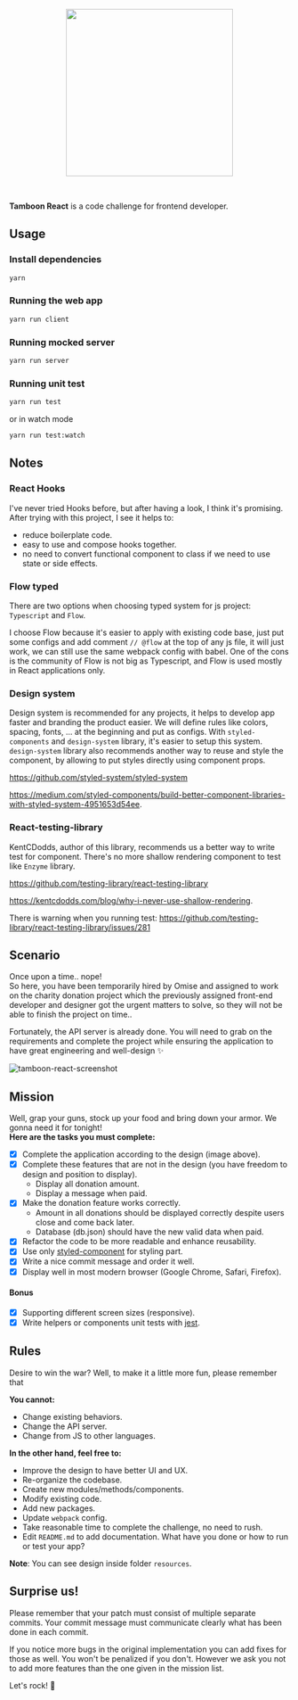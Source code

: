 <p align="center">
  <a href='https://www.omise.co'>
    <img src="https://cdn.omise.co/assets/omise-logo/omise-wordmark.png" width="300" />
  </a>
</p>
<br />

**Tamboon React** is a code challenge for frontend developer.

## Usage

### Install dependencies

```bash
yarn
```

### Running the web app

```bash
yarn run client
```

### Running mocked server

```bash
yarn run server
```

### Running unit test

```bash
yarn run test
```

or in watch mode

```bash
yarn run test:watch
```

## Notes

### React Hooks

I've never tried Hooks before, but after having a look, I think it's promising. After trying with this project, I see it helps to:

- reduce boilerplate code.
- easy to use and compose hooks together.
- no need to convert functional component to class if we need to use state or side effects.

### Flow typed

There are two options when choosing typed system for js project: `Typescript` and `Flow`.

I choose Flow because it's easier to apply with existing code base, just put some configs and add comment `// @flow` at the top of any js file, it will just work, we can still use the same webpack config with babel. One of the cons is the community of Flow is not big as Typescript, and Flow is used mostly in React applications only.

### Design system

Design system is recommended for any projects, it helps to develop app faster and branding the product easier. We will define rules like colors, spacing, fonts, ... at the beginning and put as configs. With `styled-components` and `design-system` library, it's easier to setup this system. `design-system` library also recommends another way to reuse and style the component, by allowing to put styles directly using component props.

https://github.com/styled-system/styled-system

https://medium.com/styled-components/build-better-component-libraries-with-styled-system-4951653d54ee.

### React-testing-library

KentCDodds, author of this library, recommends us a better way to write test for component. There's no more shallow rendering component to test like `Enzyme` library.

https://github.com/testing-library/react-testing-library

https://kentcdodds.com/blog/why-i-never-use-shallow-rendering.

There is warning when you running test:
https://github.com/testing-library/react-testing-library/issues/281

## Scenario

Once upon a time.. nope!  
So here, you have been temporarily hired by Omise and assigned to work on the charity donation project which the previously assigned front-end developer and designer got the urgent matters to solve, so they will not be able to finish the project on time..

Fortunately, the API server is already done. You will need to grab on the requirements and complete the project while ensuring the application to have great engineering and well-design ✨

![tamboon-react-screenshot](https://git.omise.co/storage/user/56/files/b407c6c4-ad09-11e7-8792-dc5b468333df)

## Mission

Well, grap your guns, stock up your food and bring down your armor. We gonna need it for tonight!  
**Here are the tasks you must complete:**

- [x] Complete the application according to the design (image above).
- [x] Complete these features that are not in the design (you have freedom to design and position to display).
  - Display all donation amount.
  - Display a message when paid.
- [x] Make the donation feature works correctly.
  - Amount in all donations should be displayed correctly despite users close and come back later.
  - Database (db.json) should have the new valid data when paid.
- [x] Refactor the code to be more readable and enhance reusability.
- [x] Use only [styled-component](https://www.styled-components.com/) for styling part.
- [x] Write a nice commit message and order it well.
- [x] Display well in most modern browser (Google Chrome, Safari, Firefox).

#### Bonus

- [x] Supporting different screen sizes (responsive).
- [x] Write helpers or components unit tests with [jest](https://facebook.github.io/jest/).

## Rules

Desire to win the war? Well, to make it a little more fun, please remember that

**You cannot:**

- Change existing behaviors.
- Change the API server.
- Change from JS to other languages.

**In the other hand, feel free to:**

- Improve the design to have better UI and UX.
- Re-organize the codebase.
- Create new modules/methods/components.
- Modify existing code.
- Add new packages.
- Update `webpack` config.
- Take reasonable time to complete the challenge, no need to rush.
- Edit `README.md` to add documentation. What have you done or how to run or test your app?

**Note**: You can see design inside folder `resources`.

## Surprise us!

Please remember that your patch must consist of multiple separate commits. Your commit message must communicate clearly what has been done in each commit.

If you notice more bugs in the original implementation you can add fixes for those as well. You won't be penalized if you don't. However we ask you not to add more features than the one given in the mission list.

Let's rock! :metal:
